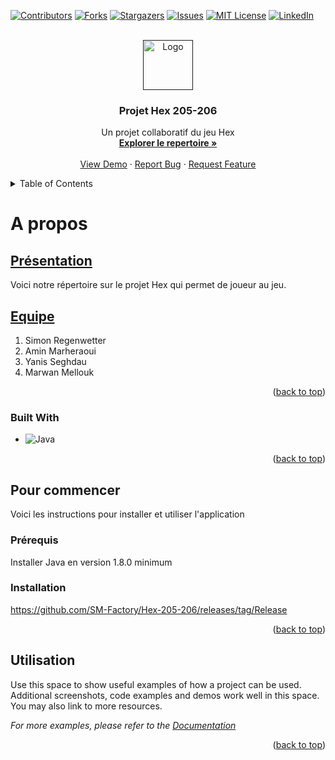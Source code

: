 [![Contributors][contributors-shield]][contributors-url]
[![Forks][forks-shield]][forks-url]
[![Stargazers][stars-shield]][stars-url]
[![Issues][issues-shield]][issues-url]
[![MIT License][license-shield]][license-url]
[![LinkedIn][linkedin-shield]][linkedin-url]



<!-- PROJECT LOGO -->
<br />
<div align="center">
  <a href="">
    <img src="images/logo.png" alt="Logo" width="80" height="80">
  </a>

<h3 align="center">Projet Hex 205-206</h3>

  <p align="center">
    Un projet collaboratif du jeu Hex
    <br />
    <a href="https://github.com/SM-Factory/Hex-205-206"><strong>Explorer le repertoire »</strong></a>
    <br />
    <br />
    <a href="https://github.com/SM-Factory/Hex-205-206">View Demo</a>
    ·
    <a href="https://github.com/SM-Factory/Hex-205-206/issues">Report Bug</a>
    ·
    <a href="https://github.com/SM-Factory/Hex-205-206/issues">Request Feature</a>
  </p>
</div>



<!-- TABLE OF CONTENTS -->
<details>
  <summary>Table of Contents</summary>
  <ol>
    <li>
      <a href="#about-the-project">A propos</a>
      <ul>
        <li><a href="#built-with">Fait avec</a></li>
      </ul>
    </li>
    <li>
      <a href="#getting-started">Près à partir</a>
      <ul>
        <li><a href="#prerequisites">Prérequis</a></li>
        <li><a href="#installation">Installation</a></li>
      </ul>
    </li>
    <li><a href="#usage">Utilisation</a></li>
  </ol>
</details>



<!-- ABOUT THE PROJECT -->
# A propos

## <u>Présentation</u>
Voici notre répertoire sur le projet Hex qui permet de joueur au jeu.

## <u>Equipe</u>
1. Simon Regenwetter
2. Amin Marheraoui
3. Yanis Seghdau
4. Marwan Mellouk


<p align="right">(<a href="#about-the-project">back to top</a>)</p>



### Built With

* ![Java][Java]

<p align="right">(<a href="#about-the-project">back to top</a>)</p>



<!-- GETTING STARTED -->
## Pour commencer

Voici les instructions pour installer et utiliser l'application

### Prérequis

Installer Java en version 1.8.0 minimum

### Installation

https://github.com/SM-Factory/Hex-205-206/releases/tag/Release

<p align="right">(<a href="#about-the-project">back to top</a>)</p>



<!-- USAGE EXAMPLES -->
## Utilisation

Use this space to show useful examples of how a project can be used. Additional screenshots, code examples and demos work well in this space. You may also link to more resources.

_For more examples, please refer to the [Documentation](https://example.com)_

<p align="right">(<a href="#about-the-project">back to top</a>)</p>











<!-- MARKDOWN LINKS & IMAGES -->
<!-- https://www.markdownguide.org/basic-syntax/#reference-style-links -->
[contributors-shield]: https://img.shields.io/github/contributors/othneildrew/Best-README-Template.svg?style=for-the-badge
[contributors-url]: https://github.com/SM-Factory/Hex-205-206/graphs/contributors
[forks-shield]: https://img.shields.io/github/forks/othneildrew/Best-README-Template.svg?style=for-the-badge
[forks-url]: https://github.com/SM-Factory/Hex-205-206/network/members
[stars-shield]: https://img.shields.io/github/stars/othneildrew/Best-README-Template.svg?style=for-the-badge
[stars-url]: https://github.com/SM-Factory/Hex-205-206/stargazers
[issues-shield]: https://img.shields.io/github/issues/othneildrew/Best-README-Template.svg?style=for-the-badge
[issues-url]: https://github.com/SM-Factory/Hex-205-206/issues
[license-shield]: https://img.shields.io/github/license/othneildrew/Best-README-Template.svg?style=for-the-badge
[license-url]: https://github.com/SM-Factory/Hex-205-206
[linkedin-shield]: https://img.shields.io/badge/-LinkedIn-black.svg?style=for-the-badge&logo=linkedin&colorB=555
[linkedin-url]: https://linkedin.com/in/simrgt
[product-screenshot]: images/screenshot.png
[Java]: https://img.shields.io/badge/Java-1.8.0-yellow
[Next-url]: https://www.java.com/fr/download/